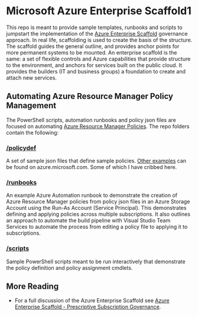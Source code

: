 # Microsoft Azure Enterprise Scaffold1
This repo is meant to provide sample templates, runbooks and scripts to jumpstart the implementation of the [Azure Enterprise Scaffold](https://azure.microsoft.com/en-us/documentation/articles/resource-manager-subscription-governance/) governance approach. In real life, scaffolding is used to create the basis of the structure. The scaffold guides the general outline, and provides anchor points for more permanent systems to be mounted. An enterprise scaffold is the same: a set of flexible controls and Azure capabilities that provide structure to the environment, and anchors for services built on the public cloud. It provides the builders (IT and business groups) a foundation to create and attach new services. 

## Automating Azure Resource Manager Policy Management
The PowerShell scripts, automation runbooks and policy json files are focused on automating [Azure Resource Manager Policies](https://docs.microsoft.com/en-us/azure/azure-resource-manager/resource-manager-policy). The repo folders contain the following:
### [/policydef](https://github.com/karlkuhnhausen/azure-scaffold/tree/master/policydef)
A set of sample json files that define sample policies. [Other examples](https://docs.microsoft.com/en-us/azure/azure-resource-manager/resource-manager-policy#policy-definition-examples) can be found on azure.microsoft.com. Some of which I have cribbed here.
### [/runbooks](https://github.com/karlkuhnhausen/azure-scaffold/tree/master/runbooks)
An example Azure Automation runbook to demonstrate the creation of Azure Resource Manager policies from policy json files in an Azure Storage Account using the Run-As Account (Service Principal). This demonstrates defining and applying policies across multiple subscriptions. It also outlines an approach to automate the build pipeline with Visual Studio Team Services to automate the process from editing a policy file to applying it to subscriptions.
### [/scripts](https://github.com/karlkuhnhausen/azure-scaffold/tree/master/scripts)
Sample PowerShell scripts meant to be run interactively that demonstrate the policy definition and policy assignment cmdlets.
## More Reading
* For a full discussion of the Azure Enterprise Scaffold see [Azure Enterprise Scaffold - Prescriptive Subscription Governance](https://azure.microsoft.com/en-us/documentation/articles/resource-manager-subscription-governance/).
